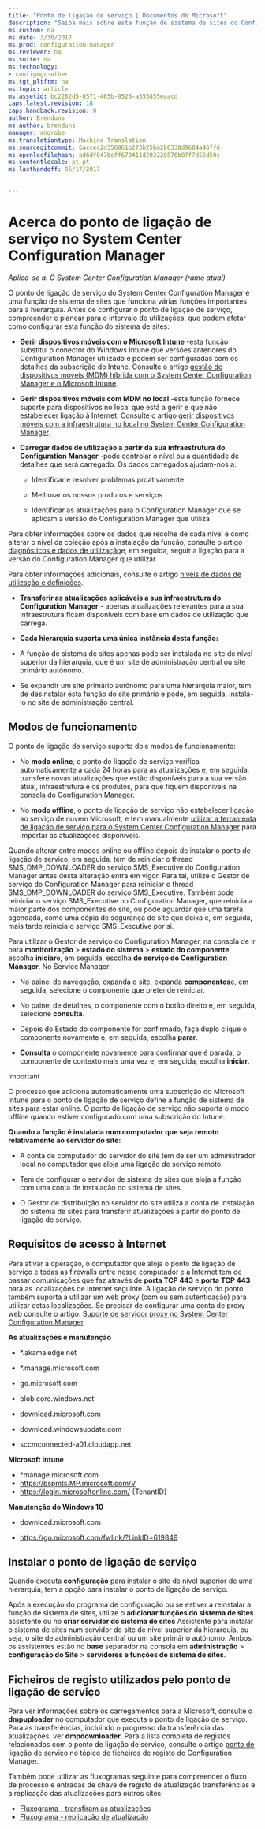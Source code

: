 ```yaml
---
title: "Ponto de ligação de serviço | Documentos do Microsoft"
description: "Saiba mais sobre esta função de sistema de sites do Configuration Manager e compreender e planear para o intervalo de recomendadas."
ms.custom: na
ms.date: 3/30/2017
ms.prod: configuration-manager
ms.reviewer: na
ms.suite: na
ms.technology:
- configmgr-other
ms.tgt_pltfrm: na
ms.topic: article
ms.assetid: bc2282d5-0571-465b-9528-a555855eaacd
caps.latest.revision: 18
caps.handback.revision: 0
author: Brenduns
ms.author: brenduns
manager: angrobe
ms.translationtype: Machine Translation
ms.sourcegitcommit: 6accec2d356861b273b25ba2b6338d9684a46ff6
ms.openlocfilehash: ad6df047beff670411d203220576b87f7d56d50c
ms.contentlocale: pt-pt
ms.lasthandoff: 05/17/2017


---
```

# <a name="about-the-service-connection-point-in-system-center-configuration-manager"></a>Acerca do ponto de ligação de serviço no System Center Configuration Manager

*Aplica-se a: O System Center Configuration Manager (ramo atual)*

O ponto de ligação de serviço do System Center Configuration Manager é uma função de sistema de sites que funciona várias funções importantes para a hierarquia. Antes de configurar o ponto de ligação de serviço, compreender e planear para o intervalo de utilizações, que podem afetar como configurar esta função do sistema de sites:  

-   **Gerir dispositivos móveis com o Microsoft Intune** -esta função substitui o conector do Windows Intune que versões anteriores do Configuration Manager utilizado e podem ser configuradas com os detalhes da subscrição do Intune. Consulte o artigo [gestão de dispositivos móveis (MDM) híbrida com o System Center Configuration Manager e o Microsoft Intune](../../../../mdm/understand/hybrid-mobile-device-management.md).  

-   **Gerir dispositivos móveis com MDM no local** -esta função fornece suporte para dispositivos no local que está a gerir e que não estabelecer ligação à Internet. Consulte o artigo [gerir dispositivos móveis com a infraestrutura no local no System Center Configuration Manager](../../../../mdm/understand/manage-mobile-devices-with-on-premises-infrastructure.md).  

-   **Carregar dados de utilização a partir da sua infraestrutura do Configuration Manager** -pode controlar o nível ou a quantidade de detalhes que será carregado. Os dados carregados ajudam-nos a:  

    -   Identificar e resolver problemas proativamente  

    -   Melhorar os nossos produtos e serviços  

    -   Identificar as atualizações para o Configuration Manager que se aplicam a versão do Configuration Manager que utiliza  

  Para obter informações sobre os dados que recolhe de cada nível e como alterar o nível da coleção após a instalação da função, consulte o artigo [diagnósticos e dados de utilização](/sccm/core/plan-design/diagnostics/diagnostics-and-usage-data)e, em seguida, seguir a ligação para a versão do Configuration Manager que utilizar.  

  Para obter informações adicionais, consulte o artigo [níveis de dados de utilização e definições](../../../../core/servers/deploy/install/setup-reference.md#bkmk_usage).  

-   **Transferir as atualizações aplicáveis a sua infraestrutura do Configuration Manager** - apenas atualizações relevantes para a sua infraestrutura ficam disponíveis com base em dados de utilização que carrega.  

- **Cada hierarquia suporta uma única instância desta função:**  

 -   A função de sistema de sites apenas pode ser instalada no site de nível superior da hierarquia, que é um site de administração central ou site primário autónomo.  

  -   Se expandir um site primário autónomo para uma hierarquia maior, tem de desinstalar esta função do site primário e pode, em seguida, instalá-lo no site de administração central.  


##  <a name="bkmk_modes"></a>Modos de funcionamento  
 O ponto de ligação de serviço suporta dois modos de funcionamento:  

-   No **modo online**, o ponto de ligação de serviço verifica automaticamente a cada 24 horas para as atualizações e, em seguida, transfere novas atualizações que estão disponíveis para a sua versão atual, infraestrutura e os produtos, para que fiquem disponíveis na consola do Configuration Manager.  

-   No **modo offline**, o ponto de ligação de serviço não estabelecer ligação ao serviço de nuvem Microsoft, e tem manualmente [utilizar a ferramenta de ligação de serviço para o System Center Configuration Manager](../../../../core/servers/manage/use-the-service-connection-tool.md) para importar as atualizações disponíveis.  

Quando alterar entre modos online ou offline depois de instalar o ponto de ligação de serviço, em seguida, tem de reiniciar o thread SMS_DMP_DOWNLOADER do serviço SMS_Executive do Configuration Manager antes desta alteração entra em vigor. Para tal, utilize o Gestor de serviço do Configuration Manager para reiniciar o thread SMS_DMP_DOWNLOADER do serviço SMS_Executive. Também pode reiniciar o serviço SMS_Executive no Configuration Manager, que reinicia a maior parte dos componentes do site, ou pode aguardar que uma tarefa agendada, como uma cópia de segurança do site que deixa e, em seguida, mais tarde reinicia o serviço SMS_Executive por si.  

Para utilizar o Gestor de serviço do Configuration Manager, na consola de ir para **monitorização** > **estado do sistema** > **estado do componente**, escolha **iniciar**e, em seguida, escolha **do serviço do Configuration Manager**. No Service Manager:  

-   No painel de navegação, expanda o site, expanda **componentes**e, em seguida, selecione o componente que pretende reiniciar.  

-   No painel de detalhes, o componente com o botão direito e, em seguida, selecione **consulta**.  

-   Depois do Estado do componente for confirmado, faça duplo clique o componente novamente e, em seguida, escolha **parar**.  

-   **Consulta** o componente novamente para confirmar que é parada, o componente de contexto mais uma vez e, em seguida, escolha **iniciar**.  

> [!IMPORTANT]  
>  O processo que adiciona automaticamente uma subscrição do Microsoft Intune para o ponto de ligação de serviço define a função de sistema de sites para estar online. O ponto de ligação de serviço não suporta o modo offline quando estiver configurado com uma subscrição do Intune.  

**Quando a função é instalada num computador que seja remoto relativamente ao servidor do site:**  

-   A conta de computador do servidor do site tem de ser um administrador local no computador que aloja uma ligação de serviço remoto.

-   Tem de configurar o servidor de sistema de sites que aloja a função com uma conta de instalação do sistema de sites.  

-   O Gestor de distribuição no servidor do site utiliza a conta de instalação do sistema de sites para transferir atualizações a partir do ponto de ligação de serviço.

##  <a name="bkmk_urls"></a>Requisitos de acesso à Internet  
Para ativar a operação, o computador que aloja o ponto de ligação de serviço e todas as firewalls entre nesse computador e a Internet tem de passar comunicações que faz através de **porta TCP 443** e **porta TCP 443** para as localizações de Internet seguinte. A ligação de serviço do ponto também suporta a utilizar um web proxy (com ou sem autenticação) para utilizar estas localizações.  Se precisar de configurar uma conta de proxy web consulte o artigo: [Suporte de servidor proxy no System Center Configuration Manager](/sccm/core/plan-design/network/proxy-server-support).

**As atualizações e manutenção**  

-   *.akamaiedge.net  

-   *.manage.microsoft.com

-   go.microsoft.com

-   blob.core.windows.net  

-   download.microsoft.com  

-   download.windowsupdate.com

-   sccmconnected-a01.cloudapp.net  

**Microsoft Intune**  

-   *manage.microsoft.com  
-   https://bspmts.MP.microsoft.com/V
-   https://login.microsoftonline.com/ {TenantID}


**Manutenção do Windows 10**  

-   download.microsoft.com  

-   https://go.microsoft.com/fwlink/?LinkID=619849  

## <a name="install-the-service-connection-point"></a>Instalar o ponto de ligação de serviço
Quando executa **configuração** para instalar o site de nível superior de uma hierarquia, tem a opção para instalar o ponto de ligação de serviço.

Após a execução do programa de configuração ou se estiver a reinstalar a função de sistema de sites, utilize o **adicionar funções do sistema de sites** assistente ou no **criar servidor do sistema de sites** Assistente para instalar o sistema de sites num servidor do site de nível superior da hierarquia, ou seja, o site de administração central ou um site primário autónomo. Ambos os assistentes estão no **base** separador na consola em **administração** > **configuração do Site** > **servidores e funções de sistema de sites**.

## <a name="log-files-used-by-the-service-connection-point"></a>Ficheiros de registo utilizados pelo ponto de ligação de serviço
Para ver informações sobre os carregamentos para a Microsoft, consulte o **dmpuploader** no computador que executa o ponto de ligação de serviço.  Para as transferências, incluindo o progresso da transferência das atualizações, ver **dmpdownloader**. Para a lista completa de registos relacionados com o ponto de ligação de serviço, consulte o artigo [ponto de ligação de serviço](/sccm/core/plan-design/hierarchy/log-files#BKMK_WITLog) no tópico de ficheiros de registo do Configuration Manager.

Também pode utilizar as fluxogramas seguinte para compreender o fluxo de processo e entradas de chave de registo de atualização transferências e a replicação das atualizações para outros sites:
 - [Fluxograma - transfiram as atualizações](/sccm/core/servers/manage/download-updates-flowchart)
 - [Fluxograma - replicação de atualização](/sccm/core/servers/manage/update-replication-flowchart)

